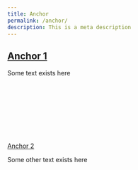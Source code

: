 ```yaml
---
title: Anchor
permalink: /anchor/
description: This is a meta description
---
```

<h2><a href="#anchor1">Anchor 1</a></h2>
	
Some text exists here

<br>
<br>
<br>
<br>
<br>
<br>
<br>



<a href="#anchor">Anchor 2</a>
	
Some other text exists here